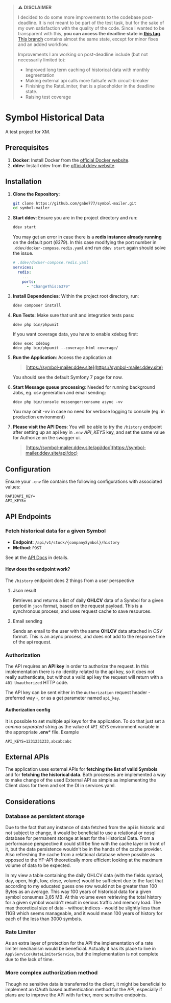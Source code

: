 > ⚠️ **DISCLAIMER**
>
> I decided to do some more improvements to the codebase post-deadline. It is not meant to be part of the test task, but for the sake of my own satisfaction with the quality of the code. Since I wanted to be transparent with this, **you can access the deadline state in [this tag](https://github.com/gabe777/symbol-mailer/releases/tag/v0.1.0-alpha-deadline-state)**.
> [This branch](https://github.com/gabe777/symbol-mailer/tree/deadline-state-at-2025-01-15-11-00-00-CET) contains almost the same state, except for minor fixes and an added workflow.
> 
> Improvements I am working on post-deadline include (but not necessarily limited to):
>  - Improved long term caching of historical data with monthly segmentation
>  - Making external api calls more failsafe with circuit-breaker
>  - Finishing the RateLimiter, that is a placeholder in the deadline state.
>  - Raising test coverage
> 

# Symbol Historical Data

A test project for XM.

## Prerequisites

1. **Docker**: Install Docker from the [official Docker website](https://docs.docker.com/get-docker/).
2. **ddev**: Install ddev from the [official ddev website](https://ddev.readthedocs.io/en/stable/#installation).

## Installation

1. **Clone the Repository**:
   ```sh
   git clone https://github.com/gabe777/symbol-mailer.git
   cd symbol-mailer
   ```

2. **Start ddev**:
   Ensure you are in the project directory and run:
   ```sh
   ddev start
   ```
   You may get an error in case there is a **redis instance already running** on the default port (*6379*). In this case modifying the port number in ```.ddev/docker-compose.redis.yaml``` and run ```ddev start``` again should solve the issue. 
   ```yaml
   # .ddev/docker-compose.redis.yaml
   services:
     redis:
       ...
       ports:
         - "ChangeThis:6379"
   ```

3. **Install Dependencies**:
   Within the project root directory, run:
   ```sh
   ddev composer install
   ```

[//]: # ()
[//]: # (3. **Run Migrations**:)

[//]: # (   Within the project root directory, run:)

[//]: # (   ```sh)

[//]: # (   ddev php bin/console doctrine:migrations:migrate)

[//]: # (   ```)
   
4. **Run Tests**: Make sure that unit and integration tests pass:
   ```shell
   ddev php bin/phpunit
   ```
   If you want coverage data, you have to enable xdebug first:
   ```shell
   ddev exec xdebug
   ddev php bin/phpunit --coverage-html coverage/
   ```

5. **Run the Application**:
   Access the application at:
   
   > [https://symbol-mailer.ddev.site](https://symbol-mailer.ddev.site)

   You should see the default Symfony 7 page for now.

   
6. **Start Message queue processing**:
Needed for running background Jobs, eg. csv generation and email sending:
   ```shell
   ddev php bin/console messenger:consume async -vv
   ```
   You may omit -vv in case no need for verbose logging to console (eg. in production environment)


7. **Please visit the API Docs**:
   You will be able to try the ```/history``` endpoint after setting up an api key in ```.env``` *API_KEYS* key, and set the same value for Authorize on the swagger ui. 

   > [https://symbol-mailer.ddev.site/api/doc](https://symbol-mailer.ddev.site/api/doc)



   

## Configuration

Ensure your `.env` file contains the following configurations with associated values:
```
RAPIDAPI_KEY=
API_KEYS=
```

## API Endpoints

### Fetch historical data for a given Symbol

- **Endpoint**: `/api/v1/stock/{companySymbol}/history`
- **Method**: `POST`

See at the [API Docs](https://symbol-mailer.ddev.site/api/docs) in details.

#### How does the endpoint work?

The `/history` endpoint does 2 things from a user perspective

1. Json result 

   Retrieves and returns a list of daily **OHLCV** data of a Symbol for a given period in `json` format, based on the request payload. This is a synchronous process, and uses request cache to save resources.

2. Email sending
 
   Sends an email to the user with the same **OHLCV** data attached in *CSV* format. This is an async process, and does not add to the response time of the api request.
   
### Authorization

The API requires an **API key** in order to authorize the request. In this implementation there is no identity related to the api key, so it does not really authenticate, but without a valid api key the request will return with a `401 Unauthorized` HTTP code. 

The API key can be sent either in the `Authorization` request header - preferred way -, or as a get parameter named `api_key`. 

#### Authorization config

It is possible to set multiple api keys for the application. To do that just set a _comma separated string_ as the value of `API_KEYS` environment variable in the appropriate **.env*** file.
Example
```shell
API_KEYS=1231231233,abcabcabc
```

## External APIs

The application uses external APIs for **fetching the list of valid Symbols** and for **fetching the historical data**.
Both processes are implemented a way to make change of the used External API as simple as implementing the Client class for them and set the DI in services.yaml.


## Considerations

### Database as persistent storage

Due to the fact that any instance of data fetched from the api is historic and not subject to change, it would be beneficial to use a relational or nosql database for permanent storage at least for the Historical Data.
From a performance perspective it could still be fine with the cache layer in front of it, but the data persistence wouldn't be in the hands of the cache provider. Also refreshing the cache from a relational database where possible as opposed to the YF-API theoretically more efficient looking at the maximum volume of data to be expected.

In my view a table containing the daily OHLCV data (with the fields symbol, day, open, high, low, close, volume) would be sufficient due to the fact that according to my educated guess one row would not be greater than 100 Bytes as an average. This way 100 years of historical data for a given symbol consumes 3,65 MB. At this volume even retrieving the total history for a given symbol wouldn't result in serious traffic and memory load. 
The max theoretical size of data - without indices - would be slightly less than 11GB which seems manageable, and it would mean 100 years of history for each of the less than 3000 symbols. 

### Rate Limiter

As an extra layer of protection for the API the implementation of a rate limiter mechanism would be beneficial. Actually it has its place to live in `App\Service\RateLimiterService`, but the implementation is not complete due to the lack of time.  

### More complex authorization method
Though no sensitive data is transferred to the client, it might be beneficial to implement an OAuth based authentication method for the API, especially if plans are to improve the API with further, more sensitive endpoints. 
